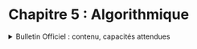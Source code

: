# Chapitre 5 : Algorithmique
<details>
    <summary>Bulletin Officiel : contenu, capacités attendues</summary> 

>Le travail de compréhension et de conception d’algorithmes se poursuit en terminale notamment via l’introduction des structures d’arbres et de graphes montrant tout l’intérêt d’une approche **récursive** dans la résolution algorithmique de problèmes.  
>On continue l’étude de la notion de **coût d’exécution**, en temps ou en mémoire et on montre l’intérêt du passage d’un coût quadratique en $n^2$ à $nlog_{2}n$  ou de $n$ à $nlog_{2}n$. Le logarithme en base 2 est ici manipulé comme simple outil de comptage (taille en bits d’un nombre entier).  
>| Contenu | Capacités attendues |
>| :-- | :-- |
>| Algorithmes sur les arbres binaires et sur les arbres binaires de recherche | - Calculer la taille et la hauteur d’un arbre <br>- Parcourir un arbre de différentes façons (ordres infixe, préfixe ou suffixe ; ordre en largeur d’abord) <br>- Rechercher une clé dans un arbre de recherche, insérer une clé | 
>| Algorithmes sur les graphes | - Parcourir un graphe en profondeur d’abord, en largeur d’abord <br>- Repérer la présence d’un cycle dans un graphe <br>- Chercher un chemin dans un graphe | 
>| Méthode « diviser pour régner » | - Écrire un algorithme utilisant la méthode « diviser pour régner » | 
>| Programmation dynamique | - Utiliser la programmation dynamique pour écrire un algorithme | 
>| Recherche textuelle | - Étudier l’algorithme de _Boyer-Moore_ pour la recherche d’un motif dans un texte | 

</details>

<!--

## Algorithmes sur les arbres binaires et sur les Arbres Binaires de Recherche
- **Cours / TP** : [Algorithmes sur les arbres binaires et sur les Arbres Binaires de Recherche](https://notebook.basthon.fr/?from=https://raw.githubusercontent.com/abrugiere/tnsi/main/5.1_algo_arbres.ipynb) 

## Algorithmes sur les graphes
- **Cours / TP** : [Algorithmes sur les graphes](https://notebook.basthon.fr/?from=https://raw.githubusercontent.com/abrugiere/tnsi/main/5.2_algo_graphes.ipynb) 

## Méthode « diviser pour régner »
- **Cours / TP** : [Méthode « diviser pour régner »](https://notebook.basthon.fr/?from=https://raw.githubusercontent.com/abrugiere/tnsi/main/5.3_diviser.ipynb)
- **Exercice tye BAC** : 

## Programmation dynamique
- **Cours / TP** : [Programmation dynamique](https://notebook.basthon.fr/?from=https://raw.githubusercontent.com/abrugiere/tnsi/main/5.4_prog_dyn.ipynb)

## Recherche textuelle
- **Cours / TP** : [Recherche textuelle](https://notebook.basthon.fr/?from=https://raw.githubusercontent.com/abrugiere/tnsi/main/5.5_rech_text.ipynb)

-->

